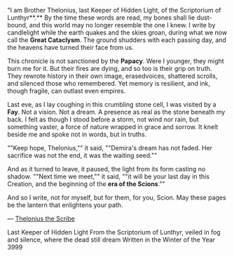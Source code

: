 "I am Brother Thelonius, last Keeper of Hidden Light, of the Scriptorium of Lunthyr**.** By the time these words are read, my bones shall lie dust-bound, and this world may no longer resemble the one I knew. I write by candlelight while the earth quakes and the skies groan, during what we now call the **Great Cataclysm**. The ground shudders with each passing day, and the heavens have turned their face from us.

This chronicle is not sanctioned by the **Papacy**. Were I younger, they might burn me for it. But their fires are dying, and so too is their grip on truth. They rewrote history in their own image, erasedvoices, shattered scrolls, and silenced those who remembered. Yet memory is resilient, and ink,  though fragile, can outlast even empires.

Last eve, as I lay coughing in this crumbling stone cell, I was visited by a **Fay**. Not a vision. Not a dream. A presence as real as the stone beneath my back. I felt as though I stood before a storm, not wind nor rain, but something vaster, a force of nature wrapped in grace and sorrow. It knelt beside me and spoke not in words, but in truths.

""Keep hope, Thelonius,"" it said, ""Demira's dream has not faded. Her sacrifice was not the end, it was the waiting seed.""

And as it turned to leave, it paused, the light from its form casting no shadow. ""Next time we meet,"" it said, ""it will be your last day in this Creation, and the beginning of the **era of the Scions**.""

And so I write, not for myself, but for them, for you, Scion. May these pages be the lantern that enlightens your path.

— [Thelonius the Scribe](lore.html?category=Known%20Figures&item=thelonius-the-scribe)

Last Keeper of Hidden Light
From the Scriptorium of Lunthyr, veiled in fog and silence, where the dead still dream
Written in the Winter of the Year 3999
